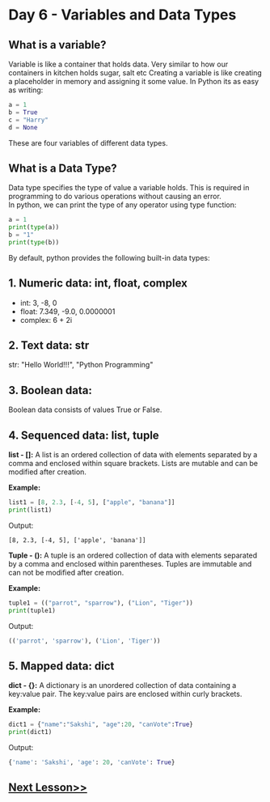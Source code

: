 
# Day 6 - Variables and Data Types
## What is a variable?
Variable is like a container that holds data. Very similar to how our containers in kitchen holds sugar, salt etc
Creating a variable is like creating a placeholder in memory and assigning it some value. In Python its as easy as writing:
```python
a = 1
b = True
c = "Harry"
d = None
```

These are four variables of different data types.

## What is a Data Type?
Data type specifies the type of value a variable holds. This is required in programming to do various operations without causing an error. \
In python, we can print the type of any operator using type function:
```python
a = 1
print(type(a))
b = "1"
print(type(b))
```
By default, python provides the following built-in data types:

## 1. Numeric data: int, float, complex


 - int: 3, -8, 0
 -    float: 7.349, -9.0, 0.0000001
 -  complex: 6 + 2i 

 ## 2. Text data: str
    

str: "Hello World!!!", "Python Programming"

## 3. Boolean data:
    

Boolean data consists of values True or False.

## 4. Sequenced data: list, tuple
    

**list - []:**  A list is an ordered collection of data with elements separated by a comma and enclosed within square brackets. Lists are mutable and can be modified after creation.

**Example:**

```python
list1 = [8, 2.3, [-4, 5], ["apple", "banana"]]
print(list1)
```


Output:

```markup
[8, 2.3, [-4, 5], ['apple', 'banana']]
```


**Tuple - ():**  A tuple is an ordered collection of data with elements separated by a comma and enclosed within parentheses. Tuples are immutable and can not be modified after creation. 

**Example:**

```python
tuple1 = (("parrot", "sparrow"), ("Lion", "Tiger"))
print(tuple1)
```


Output:

```python
(('parrot', 'sparrow'), ('Lion', 'Tiger'))
```


## 5. Mapped data: dict
    

**dict - {}:** A dictionary is an unordered collection of data containing a key:value pair. The key:value pairs are enclosed within curly brackets.

**Example:**

```python
dict1 = {"name":"Sakshi", "age":20, "canVote":True}
print(dict1)
```


Output:

```python
{'name': 'Sakshi', 'age': 20, 'canVote': True}
```

## [Next Lesson>>](https://github.com/Harshita1303/Python/blob/main/07-Day7-Exercise-1-Create-a-Calculator/.tutorial/01_Operators.md)
